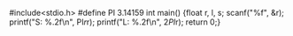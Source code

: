 #include<stdio.h>
#define PI 3.14159
int main()
{float r, l, s;
scanf("%f", &r);
printf("S: %.2f\n", PI*r*r);
printf("L: %.2f\n", 2*PI*r);
return 0;}
